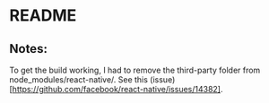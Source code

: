 # README

## Notes:

To get the build working, I had to remove the third-party folder from node_modules/react-native/. See this (issue)[https://github.com/facebook/react-native/issues/14382].
